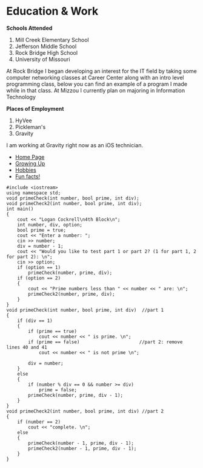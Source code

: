 # Education & Work
**Schools Attended**
1. Mill Creek Elementary School
2. Jefferson Middle School
3. Rock Bridge High School
4. University of Missouri

At Rock Bridge I began developing an interest for the IT field by taking some computer networking classes at Career Center along with an intro level programming class, below you can find an example of a program I made while in that class. At Mizzou I currently plan on majoring in Information Technology

**Places of Employment**
1. HyVee
2. Pickleman's
3. Gravity

I am working at Gravity right now as an iOS technician.

- [Home Page]()
- [Growing Up]()
- [Hobbies]()
- [Fun facts!]()

```
#include <iostream>
using namespace std;
void primeCheck(int number, bool prime, int div);
void primeCheck2(int number, bool prime, int div); 
int main()
{
    cout << "Logan Cockrell\n4th Block\n";
    int number, div, option;        
    bool prime = true;    
    cout << "Enter a number: ";
    cin >> number;
    div = number - 1;
    cout << "Would you like to test part 1 or part 2? (1 for part 1, 2 for part 2): \n";
    cin >> option;
    if (option == 1)
        primeCheck(number, prime, div);
    if (option == 2)
    {
        cout << "Prime numbers less than " << number << " are: \n";
        primeCheck2(number, prime, div);
    }
}
void primeCheck(int number, bool prime, int div)  //part 1
{
    if (div == 1)
    {
        if (prime == true)
            cout << number << " is prime. \n";
        if (prime == false)                      //part 2: remove lines 40 and 41
            cout << number << " is not prime \n";

        div = number;
    }
    else
    {
        if (number % div == 0 && number >= div)
            prime = false;
        primeCheck(number, prime, div - 1);
    }
}
void primeCheck2(int number, bool prime, int div) //part 2
{
    if (number == 2)
        cout << "complete. \n";
    else
    {
        primeCheck(number - 1, prime, div - 1);
        primeCheck2(number - 1, prime, div - 1);
    }
}
```
